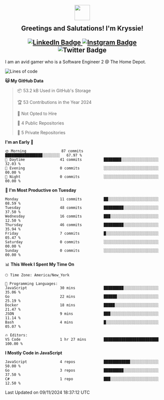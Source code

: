 <p align="center">
<img src="https://github.com/xkryssie/xkryssie/assets/16921259/5dd545a7-5d19-4a07-9791-e5bcda6fed06" width=50>
<h2 align="center" style="margin-top: 0px"> Greetings and Salutations! I'm Kryssie!
</p>
<div id="badges">
  <a href="https://www.linkedin.com/in/krystle-gascon-874166103/">
    <img src="https://img.shields.io/badge/LinkedIn-blue?style=for-the-badge&logo=linkedin&logoColor=white" alt="LinkedIn Badge"/>
  </a>
  <a href="https://www.instagram.com/xkryssie/">
    <img src="https://img.shields.io/badge/xkryssie-red?style=for-the-badge&logo=instagram&logoColor=white" alt="Instgram Badge"/>
  </a>
    <img src="https://img.shields.io/badge/xkryssie-5865F2?style=for-the-badge&logo=discord&logoColor=white" alt="Twitter Badge"/>
</div>
</h2>
I am an avid gamer who is a Software Engineer 2 @ The Home Depot. 


</p>

<!--START_SECTION:waka-->
![Lines of code](https://img.shields.io/badge/From%20Hello%20World%20I%27ve%20Written-324.0%20thousand%20lines%20of%20code-blue)

**🐱 My GitHub Data** 

> 📦 53.2 kB Used in GitHub's Storage 
 > 
> 🏆 53 Contributions in the Year 2024
 > 
> 🚫 Not Opted to Hire
 > 
> 📜 4 Public Repositories 
 > 
> 🔑 5 Private Repositories 
 > 
**I'm an Early 🐤** 

```text
🌞 Morning                87 commits          █████████████████░░░░░░░░   67.97 % 
🌆 Daytime                41 commits          ████████░░░░░░░░░░░░░░░░░   32.03 % 
🌃 Evening                0 commits           ░░░░░░░░░░░░░░░░░░░░░░░░░   00.00 % 
🌙 Night                  0 commits           ░░░░░░░░░░░░░░░░░░░░░░░░░   00.00 % 
```
📅 **I'm Most Productive on Tuesday** 

```text
Monday                   11 commits          ██░░░░░░░░░░░░░░░░░░░░░░░   08.59 % 
Tuesday                  48 commits          █████████░░░░░░░░░░░░░░░░   37.50 % 
Wednesday                16 commits          ███░░░░░░░░░░░░░░░░░░░░░░   12.50 % 
Thursday                 46 commits          █████████░░░░░░░░░░░░░░░░   35.94 % 
Friday                   7 commits           █░░░░░░░░░░░░░░░░░░░░░░░░   05.47 % 
Saturday                 0 commits           ░░░░░░░░░░░░░░░░░░░░░░░░░   00.00 % 
Sunday                   0 commits           ░░░░░░░░░░░░░░░░░░░░░░░░░   00.00 % 
```


📊 **This Week I Spent My Time On** 

```text
🕑︎ Time Zone: America/New_York

💬 Programming Languages: 
JavaScript               30 mins             █████████░░░░░░░░░░░░░░░░   35.06 % 
Go                       22 mins             ██████░░░░░░░░░░░░░░░░░░░   25.19 % 
Docker                   18 mins             █████░░░░░░░░░░░░░░░░░░░░   21.47 % 
JSON                     9 mins              ███░░░░░░░░░░░░░░░░░░░░░░   11.14 % 
Bash                     4 mins              █░░░░░░░░░░░░░░░░░░░░░░░░   05.07 % 

🔥 Editors: 
VS Code                  1 hr 27 mins        █████████████████████████   100.00 % 
```

**I Mostly Code in JavaScript** 

```text
JavaScript               4 repos             ████████████░░░░░░░░░░░░░   50.00 % 
Go                       3 repos             █████████░░░░░░░░░░░░░░░░   37.50 % 
C#                       1 repo              ███░░░░░░░░░░░░░░░░░░░░░░   12.50 % 
```




 Last Updated on 09/11/2024 18:37:12 UTC
<!--END_SECTION:waka-->
